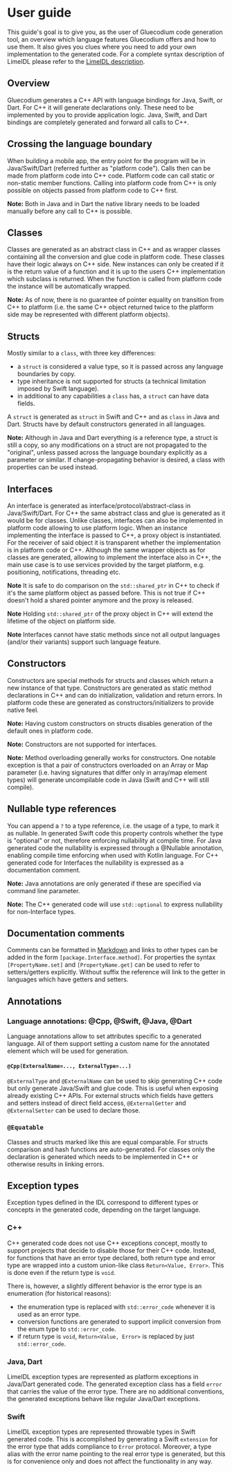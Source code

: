 User guide
==========

This guide's goal is to give you, as the user of Gluecodium code generation tool, an overview
which language features Gluecodium offers and how to use them. It also gives you clues where
you need to add your own implementation to the generated code. For a complete syntax
description of LimeIDL please refer to the [LimeIDL description](lime_idl.md).

Overview
--------

Gluecodium generates a C++ API with language bindings for Java, Swift, or Dart. For C++ it will
generate declarations only. These need to be implemented by you to provide application logic.
Java, Swift, and Dart bindings are completely generated and forward all calls to C++.

Crossing the language boundary
------------------------------

When building a mobile app, the entry point for the program will be in Java/Swift/Dart (referred
further as "platform code"). Calls then can be made from platform code into C++ code. Platform code
can call static or non-static member functions. Calling into platform code from C++ is only possible
on objects passed from platform code to C++ first.

**Note:** Both in Java and in Dart the native library needs to be loaded manually before any call to C++ is possible.

Classes
-------

Classes are generated as an abstract class in C++ and as wrapper classes containing all the
conversion and glue code in platform code. These classes have their logic always on C++ side.
New instances can only be created if it is the return value of a function and it is up to
the users C++ implementation which subclass is returned. When the function is called from
platform code the instance will be automatically wrapped.

**Note:** As of now, there is no guarantee of pointer equality on transition from C++ to platform
(i.e. the same C++ object returned twice to the platform side may be represented with different
platform objects).

Structs
-------

Mostly similar to a `class`, with three key differences:
* a `struct` is considered a value type, so it is passed across any language boundaries by copy.
* type inheritance is not supported for structs (a technical limitation imposed by Swift language).
* in additional to any capabilities a `class` has, a `struct` can have data fields.

A `struct` is generated as `struct` in Swift and C++ and as `class` in Java and Dart. Structs have by default
constructors generated in all languages.

**Note:** Although in Java and Dart everything is a reference type, a struct is still a copy, so any modifications on a
struct are not propagated to the "original", unless passed across the language boundary explicitly as a parameter or
similar. If change-propagating behavior is desired, a class with properties can be used instead.

Interfaces
----------

An interface is generated as interface/protocol/abstract-class in Java/Swift/Dart. For C++ the same abstract
class and glue is generated as it would be for classes. Unlike classes, interfaces can also be
implemented in platform code allowing to use platform logic.
When an instance implementing the interface is passed to C++, a proxy
object is instantiated. For the receiver of said object it is transparent whether the
implementation is in platform code or C++.
Although the same wrapper objects as for classes are generated, allowing to implement the
interface also in C++, the main use case is to use services provided by the target platform,
e.g. positioning, notifications, threading etc.

**Note** It is safe to do comparison on the `std::shared_ptr` in C++ to check if it's the same
platform object as passed before. This is not true if C++ doesn't hold a shared pointer
anymore and the proxy is released.

**Note** Holding `std::shared_ptr` of the proxy object in C++ will extend the lifetime of the
object on platform side.

**Note** Interfaces cannot have static methods since not all output languages (and/or their variants)
support such language feature.

Constructors
------------

Constructors are special methods for structs and classes which return a new instance of that type.
Constructors are generated as static method declarations in C++ and can do initialization,
validation and return errors. In platform code these are generated as constructors/initializers to
provide native feel.

**Note:** Having custom constructors on structs disables generation of the default ones in platform code.

**Note:** Constructors are not supported for interfaces.

**Note:** Method overloading generally works for constructors. One notable exception is that a pair
of constructors overloaded on an Array or Map parameter (i.e. having signatures that differ only in
array/map element types) will generate uncompilable code in Java (Swift and C++ will still compile).

Nullable type references
------------------------

You can append a `?` to a type reference, i.e. the usage of a type, to mark it as nullable. In
generated Swift code this property controls whether the type is "optional" or not, therefore
enforcing nullability at compile time. For Java generated code the nullability is expressed through
a @Nullable annotation, enabling compile time enforcing when used with Kotlin language. For C++
generated code for Interfaces the nullability is expressed as a documentation comment.

**Note:** Java annotations are only generated if these are specified via command line parameter.

**Note:** The C++ generated code will use `std::optional` to express nullability for non-Interface types.

Documentation comments
----------------------

Comments can be formatted in [Markdown](https://spec.commonmark.org/0.28/) and links to other
types can be added in the form `[package.Interface.method]`. For properties the syntax
`[PropertyName.set]` and `[PropertyName.get]` can be used to refer to setters/getters
explicitly. Without suffix the reference will link to the getter in languages which have
getters and setters.


Annotations
-----------

### Language annotations: @Cpp, @Swift, @Java, @Dart

Language annotations allow to set attributes specific to a generated language. All of them support
setting a custom name for the annotated element which will be used for generation.

#### `@Cpp(ExternalName=..., ExternalType=...)`

`@ExternalType` and `@ExternalName` can be used to skip generating C++ code but only generate
Java/Swift and glue code. This is useful when exposing already existing C++ APIs.
For external structs which fields have getters and setters instead of direct field access,
`@ExternalGetter` and `@ExternalSetter` can be used to declare those.

### `@Equatable`

Classes and structs marked like this are equal comparable. For structs comparison and hash functions
are auto-generated. For classes only the declaration is generated which needs to be implemented in C++
or otherwise results in linking errors.

Exception types
---------------

Exception types defined in the IDL correspond to different types or concepts in the generated code,
depending on the target language.

### C++

C++ generated code does not use C++ exceptions concept, mostly to support projects that decide to
disable those for their C++ code. Instead, for functions that have an error type declared, both
return type and error type are wrapped into a custom union-like class `Return<Value, Error>`. This
is done even if the return type is `void`.

There is, however, a slightly different behavior is the error type is an enumeration (for historical
reasons):
* the enumeration type is replaced with `std::error_code` whenever it is used as an error type.
* conversion functions are generated to support implicit conversion from the enum type to `std::error_code`.
* if return type is `void`, `Return<Value, Error>` is replaced by just `std::error_code`.

### Java, Dart

LimeIDL exception types are represented as platform exceptions in Java/Dart generated code. The generated
exception class has a field `error` that carries the value of the error type. There are no
additional conventions, the generated exceptions behave like regular Java/Dart exceptions.

### Swift

LimeIDL exception types are represented throwable types in Swift generated code. This is
accomplished by generating a Swift `extension` for the error type that adds compliance to `Error`
protocol. Moreover, a type alias with the error name pointing to the real error type is generated,
but this is for convenience only and does not affect the functionality in any way.
